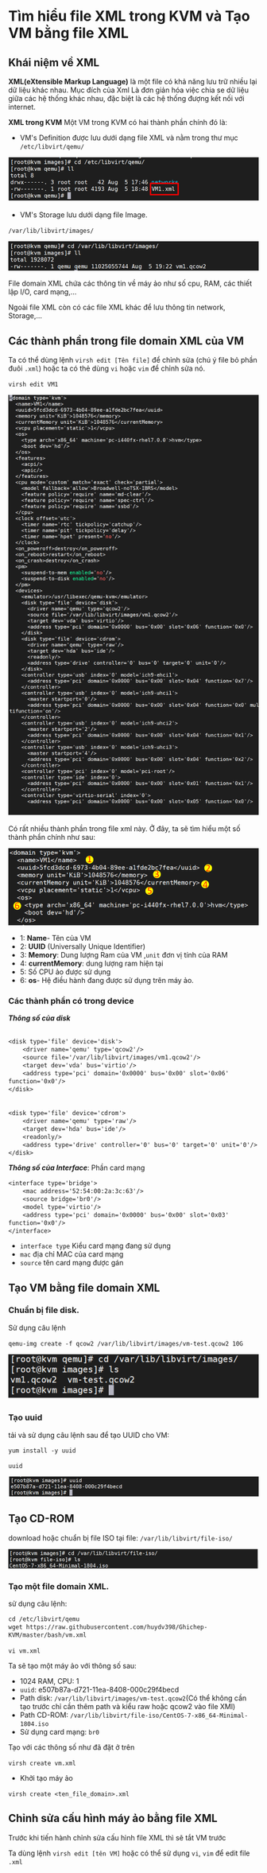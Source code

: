 # Tìm hiểu file XML trong KVM và Tạo VM bằng file XML

## Khái niệm về XML

**XML(eXtensible Markup Language)** là một file có khả năng lưu trữ nhiều lại dữ liệu khác nhau. Mục đích của Xml Là đơn giản hóa việc chia se dữ liệu giữa các hệ thống khác nhau, đặc biệt là các hệ thống đượng kết nối với internet.

**XML trong KVM**
Một VM trong KVM có hai thành phần chính đó là:
* VM's Definition được lưu dưới dạng file XML và nằm trong thư mục `/etc/libvirt/qemu/`

![huydv](../image/Screenshot_108.png)

* VM's Storage lưu dưới dạng file Image.

`/var/lib/libvirt/images/`

![huydv](../image/Screenshot_112.png)

File domain XML chứa các thông tin về máy ảo như số cpu, RAM, các thiết lập I/O, card mạng,...

Ngoài file XML còn có các file XML khác để lưu thông tin network, Storage,...

## Các thành phần trong file domain XML của VM

Ta có thể dùng lệnh `virsh edit [Tên file]` để chỉnh sửa (chú ý file bỏ phần đuôi `.xml`) hoặc ta có thẻ dùng `vi` hoặc `vim` để chỉnh sửa nó.

`virsh edit VM1`

![huydv](../image/Screenshot_114.png)

Có rất nhiều thành phần trong file xml này. Ở đây, ta sẽ tìm hiểu một số thành phần chính như sau:

![huydv](../image/Screenshot_115.png)

* 1: **Name**- Tên của VM
* 2: **UUID** (Universally Unique Identifier)
* 3: **Memory**: Dung lượng Ram của VM ,`unit` đơn vị tính của RAM
* 4: **currentMemory**: dung lượng ram hiện tại
* 5: Số CPU ảo được sử dụng
* 6: **os**- Hệ điều hành đang được sử dụng trên máy ảo.

### Các thành phần có trong device
***Thông số của disk***

```

<disk type='file' device='disk'>
    <driver name='qemu' type='qcow2'/>
    <source file='/var/lib/libvirt/images/vm1.qcow2'/>
    <target dev='vda' bus='virtio'/>
    <address type='pci' domain='0x0000' bus='0x00' slot='0x06' function='0x0'/>
</disk>


<disk type='file' device='cdrom'>
    <driver name='qemu' type='raw'/>
    <target dev='hda' bus='ide'/>
    <readonly/>
    <address type='drive' controller='0' bus='0' target='0' unit='0'/>
</disk>
```
***Thông số của Interface***: Phần card mạng
```
<interface type='bridge'>
    <mac address='52:54:00:2a:3c:63'/>
    <source bridge='br0'/>
    <model type='virtio'/>
    <address type='pci' domain='0x0000' bus='0x00' slot='0x03' function='0x0'/>
</interface>
```
* `interface type` Kiểu card mạng đang sử dụng
* `mac` địa chỉ MAC của card mạng
* `source` tên card mạng được gán

## Tạo VM bằng file domain XML
### Chuẩn bị file disk.
Sử dụng câu lệnh

`qemu-img create -f qcow2 /var/lib/libvirt/images/vm-test.qcow2 10G`

![huydv](../image/Screenshot_116.png)

### Tạo uuid 
tải và sử dụng câu lệnh sau để tạo UUID cho VM:
```
yum install -y uuid
```

`uuid`

![huydv](../image/Screenshot_117.png)

## Tạo CD-ROM

download hoặc chuẩn bị file ISO tại file: `/var/lib/libvirt/file-iso/`

![huydv](../image/Screenshot_118.png)

### Tạo một file domain XML.

sử dụng câu lệnh:

```
cd /etc/libvirt/qemu
wget https://raw.githubusercontent.com/huydv398/Ghichep-KVM/master/bash/vm.xml

vi vm.xml
```

Ta sẽ tạo một máy ảo với thông số sau:

* 1024 RAM, CPU: 1
* `uuid`: e507b87a-d721-11ea-8408-000c29f4becd
* Path disk: `/var/lib/libvirt/images/vm-test.qcow2`(Có thể không cần tạo trước chỉ cần thêm path và kiểu raw hoặc qcow2 vào file XMl)
* Path CD-ROM: `/var/lib/libvirt/file-iso/CentOS-7-x86_64-Minimal-1804.iso`
* Sử dụng card mạng: `br0`


Tạo với các thông số như đã đặt ở trên

`virsh create vm.xml`


* Khởi tạo máy ảo

`virsh create <ten_file_domain>.xml`

## Chỉnh sửa cấu hình máy ảo bằng file XML

Trước khi tiến hành chỉnh sửa cấu hình file XML thì sẽ tắt VM trước

Ta dùng lệnh `virsh edit [tên VM]` hoặc có thể sử dụng `vi`, `vim` để edit file `.xml`

